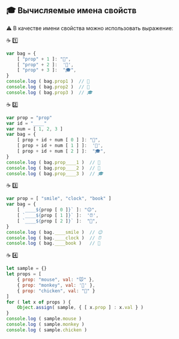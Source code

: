 ## :mortar_board: Вычисляемые имена свойств

:warning: В качестве имени свойства можно использовать выражение:

:coffee: :one:
```javascript
var bag = {
    [ "prop" + 1 ]: "👜",
    [ "prop" + 2 ]:  '🍄',
    [ "prop" + 3 ]:  "🎓",
}
console.log ( bag.prop1 )  // 👜
console.log ( bag.prop2 )  // 🍄
console.log ( bag.prop3 )  // 🎓
```
:coffee: :two:
```javascript
var prop = "prop"
var id = "____"
var num = [ 1, 2, 3 ]
var bag = {
    [ prop + id + num [ 0 ] ]: "👜",
    [ prop + id + num [ 1 ] ]:  '🍄',
    [ prop + id + num [ 2 ] ]:  "🎓",
}
console.log ( bag.prop____1 )  // 👜
console.log ( bag.prop____2 )  // 🍄
console.log ( bag.prop____3 )  // 🎓
```
:coffee: :three:
```javascript
var prop = [ "smile", "clock", "book" ]
var bag = {
    [ `____${prop [ 0 ]}` ]: "😉",
    [ `____${prop [ 1 ]}` ]:  '⏰',
    [ `____${prop [ 2 ]}` ]:  "📖",
}
console.log ( bag.____smile )  // 😉
console.log ( bag.____clock )  // ⏰
console.log ( bag.____book )   // 📖
```
:coffee: :four:
```javascript
let sample = {}
let props = [ 
    { prop: "mouse", val: "🐭" },
    { prop: "monkey", val: '🐒' },
    { prop: "chicken", val: "🐥" }
]
for ( let x of props ) {
    Object.assign( sample, { [ x.prop ] : x.val } )
}
console.log ( sample.mouse )
console.log ( sample.monkey )
console.log ( sample.chicken )
```